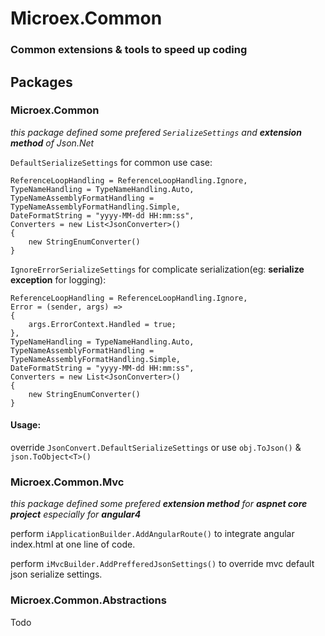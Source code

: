 # **Microex.Common** #

### Common extensions &amp; tools to speed up coding ###

## **Packages** ##

### Microex.Common ###

*this package defined some prefered `SerializeSettings` and **extension method** of Json.Net*

`DefaultSerializeSettings` for common use case:
```
ReferenceLoopHandling = ReferenceLoopHandling.Ignore,
TypeNameHandling = TypeNameHandling.Auto,
TypeNameAssemblyFormatHandling = TypeNameAssemblyFormatHandling.Simple,
DateFormatString = "yyyy-MM-dd HH:mm:ss",
Converters = new List<JsonConverter>()
{
    new StringEnumConverter()
}
```

`IgnoreErrorSerializeSettings` for complicate serialization(eg: **serialize exception** for logging):
```
ReferenceLoopHandling = ReferenceLoopHandling.Ignore,
Error = (sender, args) =>
{
    args.ErrorContext.Handled = true;
},
TypeNameHandling = TypeNameHandling.Auto,
TypeNameAssemblyFormatHandling = TypeNameAssemblyFormatHandling.Simple,
DateFormatString = "yyyy-MM-dd HH:mm:ss",
Converters = new List<JsonConverter>()
{
    new StringEnumConverter()
}
```

#### Usage: ####
override `JsonConvert.DefaultSerializeSettings` or use `obj.ToJson()` & `json.ToObject<T>()`

### Microex.Common.Mvc ###
*this package defined some prefered **extension method** for **aspnet core project** especially for **angular4***

perform
`iApplicationBuilder.AddAngularRoute()`
to integrate angular index.html at one line of code.

perform
`iMvcBuilder.AddPrefferedJsonSettings()`
to override mvc default json serialize settings.

### Microex.Common.Abstractions ###

Todo

